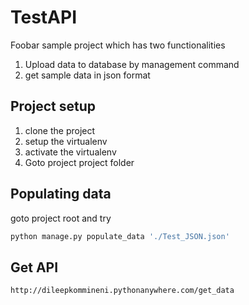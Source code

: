# TestAPI

Foobar sample project which has two functionalities
1) Upload data to database by management command
2) get sample data in json format

## Project setup

1) clone the project
2) setup the virtualenv
3) activate the virtualenv
4) Goto project project folder


## Populating data 

goto project root and try 
```bash
python manage.py populate_data './Test_JSON.json'
```

## Get API 
```bash
http://dileepkommineni.pythonanywhere.com/get_data
```
